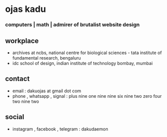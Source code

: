 # ojas kadu

### computers | math | admirer of brutalist website design

## workplace 
  - archives at ncbs, national centre for biological sciences - tata institute of fundamental research, bengaluru
  - idc school of design, indian institute of technology bombay, mumbai

## contact
  - email : dakuojas at gmail dot com
  - phone , whatsapp , signal : plus nine one nine nine six nine two zero four two nine two

## social
  - instagram , facebook , telegram : dakudaemon


